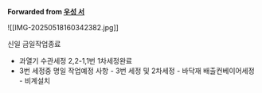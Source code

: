 **Forwarded from [우성 서](https://t.me/no_username_6211163052)**

![[IMG-20250518160342382.jpg]]

신일 금일작업종료
- 과열기 수관세정 2,2-1,1번 1차세정완료
- 3번 세정중 
명일 작업예정 사항
        - 3번 세정 및 2차세정
        - 바닥재 배출컨베이어세정
        - 비계설치